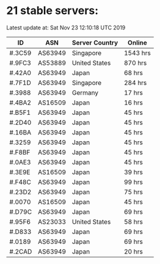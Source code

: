 # 21 stable servers:

Latest update at: Sat Nov 23 12:10:18 UTC 2019

| ID | ASN | Server Country | Online |
| -- | --- | -------------- | ------ |
| #.3C59 | AS63949 | Singapore | 1543 hrs |
| #.9FC3 | AS53889 | United States | 870 hrs |
| #.42A0 | AS63949 | Japan | 68 hrs |
| #.7F1D | AS63949 | Singapore | 284 hrs |
| #.3988 | AS63949 | Germany | 17 hrs |
| #.4BA2 | AS16509 | Japan | 16 hrs |
| #.B5F1 | AS63949 | Japan | 45 hrs |
| #.2D40 | AS63949 | Japan | 45 hrs |
| #.16BA | AS63949 | Japan | 45 hrs |
| #.3259 | AS63949 | Japan | 45 hrs |
| #.F8BF | AS63949 | Japan | 45 hrs |
| #.0AE3 | AS63949 | Japan | 45 hrs |
| #.3E9E | AS16509 | Japan | 39 hrs |
| #.F48C | AS63949 | Japan | 99 hrs |
| #.23D2 | AS63949 | Japan | 75 hrs |
| #.0070 | AS16509 | Japan | 45 hrs |
| #.D79C | AS63949 | Japan | 69 hrs |
| #.95F6 | AS23033 | United States | 58 hrs |
| #.D833 | AS63949 | Japan | 69 hrs |
| #.0189 | AS63949 | Japan | 69 hrs |
| #.2CAD | AS63949 | Japan | 20 hrs |


